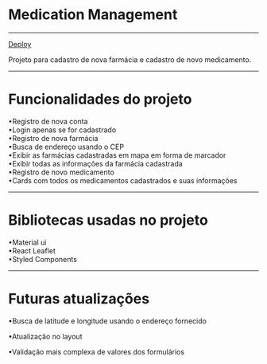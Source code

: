 <h1>Medication Management</h1>

----------------------------------------------
<a href="https://medication-management-umber.vercel.app/"  >Deploy</a>

<p> 
Projeto para cadastro de nova farmácia e cadastro de novo medicamento.
  
</p>

-----------

<h1>Funcionalidades do projeto </h1>
<p>
•Registro de nova conta
  <br>
•Login apenas se for cadastrado
   <br>
•Registro de nova farmácia
   <br>
•Busca de endereço usando o CEP
   <br>
•Exibir as farmácias cadastradas em mapa em forma de marcador
   <br>
•Exibir todas as informações da farmácia cadastrada
   <br>
•Registro de novo medicamento 
   <br>
•Cards com todos os medicamentos cadastrados e suas informações
 <br>
  
</p>

-----------

<h1>Bibliotecas usadas no projeto</h1>
<p>
 •Material ui
   <br>
 •React Leaflet
   <br>
 •Styled Components
 
</p>

___________


<h1>Futuras atualizações</h1>
<p>
  •Busca de latitude e longitude usando o endereço fornecido
  
  •Atualização no layout

  •Validação mais complexa de valores dos formulários
</p>

